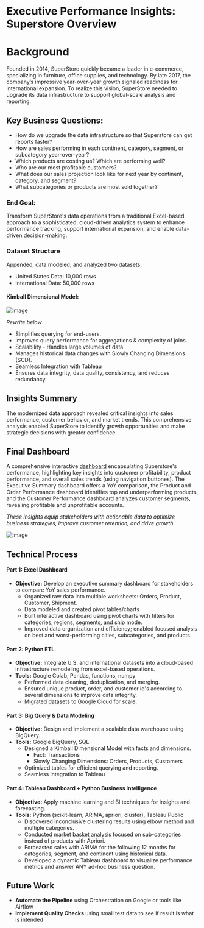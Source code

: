 # Executive Performance Insights: Superstore Overview

# Background
Founded in 2014, SuperStore quickly became a leader in e-commerce, specializing in furniture, office supplies, and technology. By late 2017, the company’s impressive year-over-year growth signaled readiness for international expansion. To realize this vision, SuperStore needed to upgrade its data infrastructure to support global-scale analysis and reporting.

## Key Business Questions:
- How do we upgrade the data infrastructure so that Superstore can get reports faster?
- How are sales performing in each continent, category, segment, or subcategory year-over-year?
- Which products are costing us? Which are performing well?
- Who are our most profitable customers?
- What does our sales projection look like for next year by continent, category, and segment?
- What subcategories or products are most sold together?

### End Goal: 
Transform SuperStore's data operations from a traditional Excel-based approach to a sophisticated, cloud-driven analytics system to enhance performance tracking, support international expansion, and enable data-driven decision-making.

### Dataset Structure
Appended, data modeled, and analyzed two datasets:
- United States Data: 10,000 rows
- International Data: 50,000 rows
  
#### Kimball Dimensional Model:
![image](https://github.com/user-attachments/assets/3aa766ac-4d7c-4ce6-9997-44c80821e35a)

*Rewrite below*
- Simplifies querying for end-users.
- Improves query performance for aggregations & complexity of joins.
- Scalability - Handles large volumes of data.
- Manages historical data changes with Slowly Changing Dimensions (SCD).
- Seamless Integration with Tableau
- Ensures data integrity, data quality, consistency, and reduces redundancy.



## Insights Summary
The modernized data approach revealed critical insights into sales performance, customer behavior, and market trends. This comprehensive analysis enabled SuperStore to identify growth opportunities and make strategic decisions with greater confidence.

## Final Dashboard
A comprehensive interactive [dashboard](https://www.youtube.com/watch?v=DsPRlDSlaSQ) encapsulating Superstore's performance, highlighting key insights into customer profitability, product performance, and overall sales trends (using navigation buttones). The Executive Summary dashboard offers a YoY comparison, the Product and Order Performance dashboard identifies top and underperforming products, and the Customer Performance dashboard analyzes customer segments, revealing profitable and unprofitable accounts. 

*These insights equip stakeholders with actionable data to optimize business strategies, improve customer retention, and drive growth.*

![image](https://github.com/user-attachments/assets/ffc20586-fbfc-47a5-8f80-f8c0f65de756)


## Technical Process
#### Part 1: Excel Dashboard
- **Objective:** Develop an executive summary dashboard for stakeholders to compare YoY sales performance. 
  - Organized raw data into multiple worksheets: Orders, Product, Customer, Shipment.
  - Data modeled and created pivot tables/charts
  - Built interactive dashboard using pivot charts with filters for categories, regions, segments, and ship mode.
  - Improved data organization and efficiency; enabled focused analysis on best and worst-performing cities, subcategories, and products.

#### Part 2: Python ETL
- **Objective:** Integrate U.S. and international datasets into a cloud-based infrastructure remodeling from excel-based operations.
- **Tools:** Google Colab, Pandas, functions, numpy
  - Performed data cleaning, deduplication, and merging.
  - Ensured unique product, order, and customer id's according to several dimensions to improve data integrity.
  - Migrated datasets to Google Cloud for scale.

#### Part 3: Big Query & Data Modeling
- **Objective:** Design and implement a scalable data warehouse using BigQuery.
- **Tools:** Google BigQuery, SQL
  - Designed a Kimball Dimensional Model with facts and dimensions.
    - Fact: Transactions
    - Slowly Changing Dimensions: Orders, Products, Customers
  - Optimized tables for efficient querying and reporting.
  - Seamless integration to Tableau

#### Part 4: Tableau Dashboard + Python Business Intelligence
- **Objective:** Apply machine learning and BI techniques for insights and forecasting.
- **Tools:** Python (scikit-learn, ARIMA, apriori, cluster), Tableau Public
  - Discovered inconclusive clustering results using elbow method and multiple categories.
  - Conducted market basket analysis focused on sub-categories instead of products with Apriori.
  - Forceasted sales with ARIMA for the following 12 months for categories, segment, and continent using historical data.
  - Developed a dynamic Tableau dashboard to visualize performance metrics and answer ANY ad-hoc business question.

## Future Work
- **Automate the Pipeline** using Orchestration on Google or tools like Airflow
- **Implement Quality Checks** using small test data to see if result is what is intended
